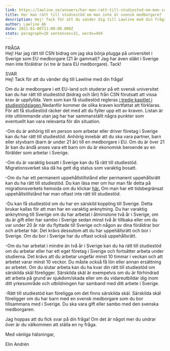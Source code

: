 ```yaml
---
link: https://lawline.se/answers/har-man-ratt-till-studiestod-om-man-inte-ar-svensk-medborgare
title: Har man rätt till studiestöd om man inte är svensk medborgare?
description: Hej! Tack för att du vänder dig till Lawline med din fråga!Om du är medborgare i ett EU-land och studerar på ett svensk universitet kan du har rätt till studiestöd (bidrag och lån) från CSN förutsatt att vissa krav är uppfyllda. Vem som kan få studiestöd regleras i tredje kapitlet i studiestödslagen. Nedanför kommer de olika kraven kortfattat att förklaras. För att få studiestöd räcker det med att du fyller upp ett av kraven. Listan är inte uttömmande utan jag har har sammanställt några punkter som eventuellt kan vara relevanta för din situation.
author: Lawline Ab
date: 2021-01-06T11:00:00.000Z
stats: paragraph=10 sentences=31, words=494
---
```

FRÅGA  
Hej! Har jag rätt till CSN bidrag om jag ska börja plugga på universitet i Sverige som EU medborgare (21 år gammal)? Jag har även släkt i Sverige men inte föräldrar (vi tre är bara EU medborgare). Tack!

SVAR  
Hej! Tack för att du vänder dig till Lawline med din fråga!

Om du är medborgare i ett EU-land och studerar på ett svensk universitet kan du har rätt till studiestöd (bidrag och lån) från CSN förutsatt att vissa krav är uppfyllda. Vem som kan få studiestöd regleras [i tredje kapitlet i studiestödslagen.](https://lagen.nu/1999:1395#K3R1)Nedanför kommer de olika kraven kortfattat att förklaras. För att få studiestöd räcker det med att du fyller upp ett av kraven. Listan är inte uttömmande utan jag har har sammanställt några punkter som eventuellt kan vara relevanta för din situation.

-Om du är anhörig till en person som arbetar eller driver företag i Sverige kan du har rätt till studiestöd. Anhörig innebär att du ska vara partner, barn eller styvbarn (barn är under 21 år) till en medborgare i EU. Om du är över 21 år kan du ändå anses vara ett barn om du är ekonomisk beroende av en förälder som arbetar i Sverige.

-Om du är varaktig bosatt i Sverige kan du få rätt till studiestöd. Migrationsverket ska då ha gett dig status som varaktig bosatt.

-Om du har ett permanent uppehållstillstånd eller permanent uppehållsrätt kan du ha rätt till studiestöd. Du kan läsa mer om hur man får detta på migrationsverkets hemsida om du klickar [här.](https://www.migrationsverket.se/Privatpersoner/EU-medborgare-och-varaktigt-bosatta/Uppehallstillstand-for-EU-medborgare.html) Om man har ett tidsbegränsat uppehållstillstånd har man oftast inte rätt till studiestöd.

-Du kan få studiestöd om du har en särskild koppling till Sverige. Detta brukar kallas för att man har en varaktig anknytning. Du har varaktig anknytning till Sverige om du har arbetat i åtminstone två år i Sverige, om du är gift eller har sambo i Sverige sedan minst två år tillbaka eller om du var under 20 år när du flyttade till Sverige och någon av dina föräldrar bor och arbetar här. Det krävs dessutom att du har uppehållsrätt och bor i Sverige. Om du bor i Sverige har du oftast också uppehållsrätt.

-Om du har arbetat i mindre än två år i Sverige kan du ha rätt till studiestöd om du arbetar eller har ett eget företag i Sverige och fortsätter arbeta under studierna. Det krävs att du arbetar ungefär minst 10 timmar i veckan och att arbetet varar minst 10 veckor. Du måste också få lön eller annan ersättning av arbetet. Om du slutar arbeta kan du ha kvar din rätt till studiestöd om särskilda skäl föreligger. Särskilda skäl är exempelvis om du är förhindrad att arbeta på grund av sjukdom/skada eller om du vidareutbildar dig inom ditt yrkesområde och utbildningen har samband med ditt arbete i Sverige.

-Rätt till studiestöd kan föreligga om det finns särskilda skäl. Särskilda skäl föreligger om du har barn med en svensk medborgare som du bor tillsammans med i Sverige. Du ska vara gift eller sambo med den svenska medborgaren.

Jag hoppas att du fick svar på din fråga! Om det är något mer du undrar över är du välkommen att ställa en ny fråga.

Med vänliga hälsningar,

Elin Andrén
